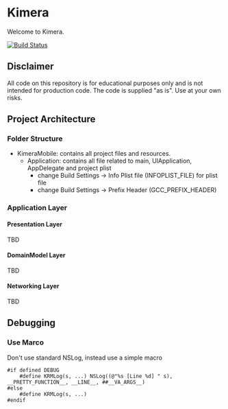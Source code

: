 # Kimera

Welcome to Kimera.

[![Build Status](https://travis-ci.org/maxoly/Kimera.png?branch=master)](https://travis-ci.org/maxoly/Kimera)

## Disclaimer
All code on this repository is for educational purposes only and is not intended for production code. 
The code is supplied "as is". Use at your own risks.

## Project Architecture

### Folder Structure

* KimeraMobile: contains all project files and resources.
    * Application: contains all file related to main, UIApplication, AppDelegate and project plist
        * change Build Settings -> Info Plist file (INFOPLIST_FILE) for plist file
        * change Build Settings -> Prefix Header (GCC_PREFIX_HEADER)
        
### Application Layer

#### Presentation Layer

TBD

#### DomainModel Layer

TBD

#### Networking Layer

TBD


## Debugging

### Use Marco

Don't use standard NSLog, instead use a simple macro


```objc
#if defined DEBUG
    #define KRMLog(s, ...) NSLog((@"%s [Line %d] " s), __PRETTY_FUNCTION__, __LINE__, ##__VA_ARGS__)
#else
    #define KRMLog(s, ...)
#endif
```